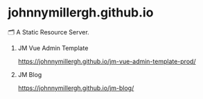 # johnnymillergh.github.io
🗂 A Static Resource Server.

1. JM Vue Admin Template

   https://johnnymillergh.github.io/jm-vue-admin-template-prod/

2. JM Blog

   https://johnnymillergh.github.io/jm-blog/

